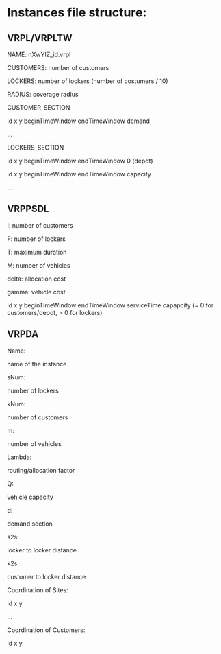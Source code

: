 # Instances file structure:
## VRPL/VRPLTW

NAME: nXwYlZ_id.vrpl

CUSTOMERS: number of customers

LOCKERS: number of lockers (number of costumers / 10)

RADIUS: coverage radius

CUSTOMER_SECTION

id x y beginTimeWindow endTimeWindow demand

...

LOCKERS_SECTION

id x y beginTimeWindow endTimeWindow 0 (depot)

id x y beginTimeWindow endTimeWindow capacity

...

## VRPPSDL

I: number of customers

F: number of lockers

T: maximum duration

M: number of vehicles

delta: allocation cost

gamma: vehicle cost

id x y beginTimeWindow endTimeWindow serviceTime capapcity (= 0 for customers/depot, > 0 for lockers)

## VRPDA

Name:

name of the instance

sNum:

number of lockers

kNum:

number of customers

m:

number of vehicles

Lambda:

routing/allocation factor

Q:

vehicle capacity

d:

demand section

s2s:

locker to locker distance

k2s:

customer to locker distance

Coordination of Sites:

id x y

...

Coordination of Customers:

id x y

